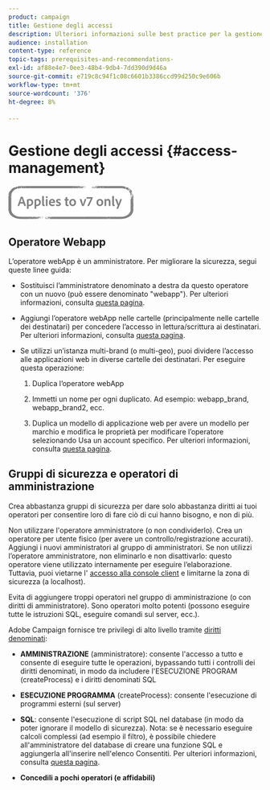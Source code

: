 ```yaml
---
product: campaign
title: Gestione degli accessi
description: Ulteriori informazioni sulle best practice per la gestione degli accessi.
audience: installation
content-type: reference
topic-tags: prerequisites-and-recommendations-
exl-id: af88e4e7-0ee3-48b4-9db4-7dd390d9d46a
source-git-commit: e719c8c94f1c08c6601b3386ccd99d250c9e606b
workflow-type: tm+mt
source-wordcount: '376'
ht-degree: 8%

---
```


# Gestione degli accessi {#access-management}

![](../../assets/v7-only.svg)

## Operatore Webapp

L’operatore webApp è un amministratore. Per migliorare la sicurezza, segui queste linee guida:

* Sostituisci l’amministratore denominato a destra da questo operatore con un nuovo (può essere denominato &quot;webapp&quot;). Per ulteriori informazioni, consulta [questa pagina](../../platform/using/access-management.md).

* Aggiungi l’operatore webApp nelle cartelle (principalmente nelle cartelle dei destinatari) per concedere l’accesso in lettura/scrittura ai destinatari. Per ulteriori informazioni, consulta [questa pagina](../../platform/using/access-management.md).

* Se utilizzi un’istanza multi-brand (o multi-geo), puoi dividere l’accesso alle applicazioni web in diverse cartelle dei destinatari. Per eseguire questa operazione:

   1. Duplica l’operatore webApp

   1. Immetti un nome per ogni duplicato. Ad esempio: webapp_brand, webapp_brand2, ecc.

   1. Duplica un modello di applicazione web per avere un modello per marchio e modifica le proprietà per modificare l’operatore selezionando Usa un account specifico.  Per ulteriori informazioni, consulta [questa pagina](../../web/using/defining-web-forms-properties.md).

## Gruppi di sicurezza e operatori di amministrazione

Crea abbastanza gruppi di sicurezza per dare solo abbastanza diritti ai tuoi operatori per consentire loro di fare ciò di cui hanno bisogno, e non di più.

Non utilizzare l&#39;operatore amministratore (o non condividerlo). Crea un operatore per utente fisico (per avere un controllo/registrazione accurati). Aggiungi i nuovi amministratori al gruppo di amministratori. Se non utilizzi l’operatore amministratore, non eliminarlo e non disattivarlo: questo operatore viene utilizzato internamente per eseguire l’elaborazione. Tuttavia, puoi vietarne l&#39; [accesso alla console client](../../platform/using/access-management.md) e limitarne la zona di sicurezza (a localhost).

Evita di aggiungere troppi operatori nel gruppo di amministrazione (o con diritti di amministratore). Sono operatori molto potenti (possono eseguire tutte le istruzioni SQL, eseguire comandi sul server, ecc.).

Adobe Campaign fornisce tre privilegi di alto livello tramite [diritti denominati](../../platform/using/access-management.md#named-rights):

* **AMMINISTRAZIONE**  (amministratore): consente l&#39;accesso a tutto e consente di eseguire tutte le operazioni, bypassando tutti i controlli dei diritti denominati, in modo da includere l&#39;ESECUZIONE PROGRAM (createProcess) e i diritti denominati SQL

* **ESECUZIONE PROGRAMMA**  (createProcess): consente l&#39;esecuzione di programmi esterni (sul server)

* **SQL**: consente l&#39;esecuzione di script SQL nel database (in modo da poter ignorare il modello di sicurezza). Nota: se è necessario eseguire calcoli complessi (ad esempio il filtro), è possibile chiedere all&#39;amministratore del database di creare una funzione SQL e aggiungerla all&#39;inserire nell&#39;elenco Consentiti. Per ulteriori informazioni, consulta [questa pagina](../../installation/using/scripting-coding-guidelines.md).

* **Concedili a pochi operatori (e affidabili)**
